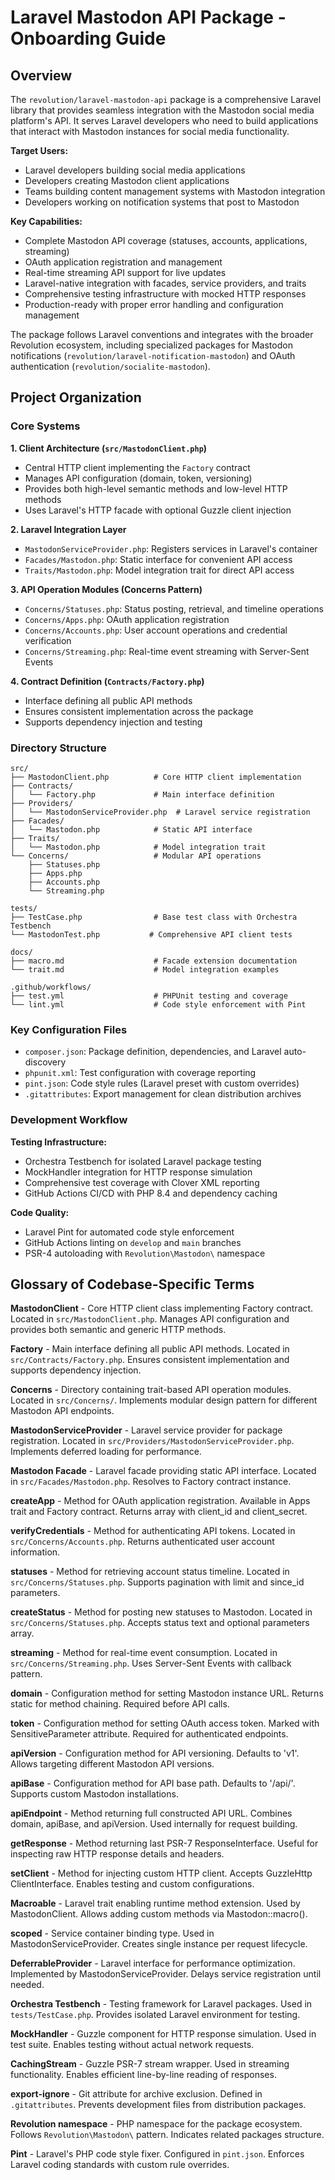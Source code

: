 # Laravel Mastodon API Package - Onboarding Guide

## Overview

The `revolution/laravel-mastodon-api` package is a comprehensive Laravel library that provides seamless integration with the Mastodon social media platform's API. It serves Laravel developers who need to build applications that interact with Mastodon instances for social media functionality.

**Target Users:**
- Laravel developers building social media applications
- Developers creating Mastodon client applications
- Teams building content management systems with Mastodon integration
- Developers working on notification systems that post to Mastodon

**Key Capabilities:**
- Complete Mastodon API coverage (statuses, accounts, applications, streaming)
- OAuth application registration and management
- Real-time streaming API support for live updates
- Laravel-native integration with facades, service providers, and traits
- Comprehensive testing infrastructure with mocked HTTP responses
- Production-ready with proper error handling and configuration management

The package follows Laravel conventions and integrates with the broader Revolution ecosystem, including specialized packages for Mastodon notifications (`revolution/laravel-notification-mastodon`) and OAuth authentication (`revolution/socialite-mastodon`).

## Project Organization

### Core Systems

**1. Client Architecture (`src/MastodonClient.php`)**
- Central HTTP client implementing the `Factory` contract
- Manages API configuration (domain, token, versioning)
- Provides both high-level semantic methods and low-level HTTP methods
- Uses Laravel's HTTP facade with optional Guzzle client injection

**2. Laravel Integration Layer**
- `MastodonServiceProvider.php`: Registers services in Laravel's container
- `Facades/Mastodon.php`: Static interface for convenient API access
- `Traits/Mastodon.php`: Model integration trait for direct API access

**3. API Operation Modules (Concerns Pattern)**
- `Concerns/Statuses.php`: Status posting, retrieval, and timeline operations
- `Concerns/Apps.php`: OAuth application registration
- `Concerns/Accounts.php`: User account operations and credential verification
- `Concerns/Streaming.php`: Real-time event streaming with Server-Sent Events

**4. Contract Definition (`Contracts/Factory.php`)**
- Interface defining all public API methods
- Ensures consistent implementation across the package
- Supports dependency injection and testing

### Directory Structure

```
src/
├── MastodonClient.php          # Core HTTP client implementation
├── Contracts/
│   └── Factory.php             # Main interface definition
├── Providers/
│   └── MastodonServiceProvider.php  # Laravel service registration
├── Facades/
│   └── Mastodon.php            # Static API interface
├── Traits/
│   └── Mastodon.php            # Model integration trait
└── Concerns/                   # Modular API operations
    ├── Statuses.php
    ├── Apps.php
    ├── Accounts.php
    └── Streaming.php

tests/
├── TestCase.php                # Base test class with Orchestra Testbench
└── MastodonTest.php           # Comprehensive API client tests

docs/
├── macro.md                    # Facade extension documentation
└── trait.md                    # Model integration examples

.github/workflows/
├── test.yml                    # PHPUnit testing and coverage
└── lint.yml                    # Code style enforcement with Pint
```

### Key Configuration Files

- `composer.json`: Package definition, dependencies, and Laravel auto-discovery
- `phpunit.xml`: Test configuration with coverage reporting
- `pint.json`: Code style rules (Laravel preset with custom overrides)
- `.gitattributes`: Export management for clean distribution archives

### Development Workflow

**Testing Infrastructure:**
- Orchestra Testbench for isolated Laravel package testing
- MockHandler integration for HTTP response simulation
- Comprehensive test coverage with Clover XML reporting
- GitHub Actions CI/CD with PHP 8.4 and dependency caching

**Code Quality:**
- Laravel Pint for automated code style enforcement
- GitHub Actions linting on `develop` and `main` branches
- PSR-4 autoloading with `Revolution\Mastodon\` namespace

## Glossary of Codebase-Specific Terms

**MastodonClient** - Core HTTP client class implementing Factory contract. Located in `src/MastodonClient.php`. Manages API configuration and provides both semantic and generic HTTP methods.

**Factory** - Main interface defining all public API methods. Located in `src/Contracts/Factory.php`. Ensures consistent implementation and supports dependency injection.

**Concerns** - Directory containing trait-based API operation modules. Located in `src/Concerns/`. Implements modular design pattern for different Mastodon API endpoints.

**MastodonServiceProvider** - Laravel service provider for package registration. Located in `src/Providers/MastodonServiceProvider.php`. Implements deferred loading for performance.

**Mastodon Facade** - Laravel facade providing static API interface. Located in `src/Facades/Mastodon.php`. Resolves to Factory contract instance.

**createApp** - Method for OAuth application registration. Available in Apps trait and Factory contract. Returns array with client_id and client_secret.

**verifyCredentials** - Method for authenticating API tokens. Located in `src/Concerns/Accounts.php`. Returns authenticated user account information.

**statuses** - Method for retrieving account status timeline. Located in `src/Concerns/Statuses.php`. Supports pagination with limit and since_id parameters.

**createStatus** - Method for posting new statuses to Mastodon. Located in `src/Concerns/Statuses.php`. Accepts status text and optional parameters array.

**streaming** - Method for real-time event consumption. Located in `src/Concerns/Streaming.php`. Uses Server-Sent Events with callback pattern.

**domain** - Configuration method for setting Mastodon instance URL. Returns static for method chaining. Required before API calls.

**token** - Configuration method for setting OAuth access token. Marked with SensitiveParameter attribute. Required for authenticated endpoints.

**apiVersion** - Configuration method for API versioning. Defaults to 'v1'. Allows targeting different Mastodon API versions.

**apiBase** - Configuration method for API base path. Defaults to '/api/'. Supports custom Mastodon installations.

**apiEndpoint** - Method returning full constructed API URL. Combines domain, apiBase, and apiVersion. Used internally for request building.

**getResponse** - Method returning last PSR-7 ResponseInterface. Useful for inspecting raw HTTP response details and headers.

**setClient** - Method for injecting custom HTTP client. Accepts GuzzleHttp ClientInterface. Enables testing and custom configurations.

**Macroable** - Laravel trait enabling runtime method extension. Used by MastodonClient. Allows adding custom methods via Mastodon::macro().

**scoped** - Service container binding type. Used in MastodonServiceProvider. Creates single instance per request lifecycle.

**DeferrableProvider** - Laravel interface for performance optimization. Implemented by MastodonServiceProvider. Delays service registration until needed.

**Orchestra Testbench** - Testing framework for Laravel packages. Used in `tests/TestCase.php`. Provides isolated Laravel environment for testing.

**MockHandler** - Guzzle component for HTTP response simulation. Used in test suite. Enables testing without actual network requests.

**CachingStream** - Guzzle PSR-7 stream wrapper. Used in streaming functionality. Enables efficient line-by-line reading of responses.

**export-ignore** - Git attribute for archive exclusion. Defined in `.gitattributes`. Prevents development files from distribution packages.

**Revolution namespace** - PHP namespace for the package ecosystem. Follows `Revolution\Mastodon\` pattern. Indicates related packages structure.

**Pint** - Laravel's PHP code style fixer. Configured in `pint.json`. Enforces Laravel coding standards with custom rule overrides.
